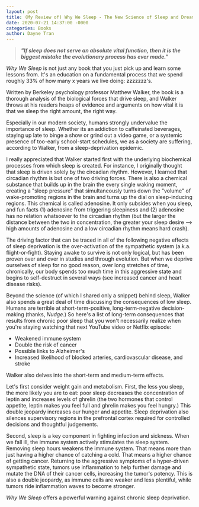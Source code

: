 ```yaml
---
layout: post
title: (My Review of) Why We Sleep - The New Science of Sleep and Dreams
date: 2020-07-21 14:37:00 -0000
categories: Books
author: Dayne Tran
---
```


>***"If sleep does not serve an absolute vital function, then it is the biggest
>mistake the evolutionary process has ever made."***

*Why We Sleep* is not just any book that you just pick up and learn some lessons
from. It's an education on a fundamental process that we spend roughly 33% of
how many x years we live doing: zzzzzzz's.

Written by Berkeley psychology professor Matthew Walker, the book is a thorough
analysis of the biological forces that drive sleep, and Walker throws at his
readers heaps of evidence and arguments on how vital it is that we sleep the
right amount, the right way.

Especially in our modern society, humans strongly undervalue the importance of
sleep. Whether its an addiction to caffeinated beverages, staying up late to
binge a show or grind out a video game, or a systemic presence of too-early
school-start schedules, we as a society are suffering, according to Walker, from
a sleep-deprivation epidemic.

I really appreciated that Walker started first with the underlying biochemical
processes from which sleep is created. For instance, I originally thought that
sleep is driven solely by the circadian rhythm. However, I learned that
circadian rhythm is but one of two driving forces. There is also a chemical
substance that builds up in the brain the every single waking moment, creating a
"sleep pressure" that simultaneously turns down the "volume" of wake-promoting
regions in the brain and turns up the dial on sleep-inducing regions. This
chemical is called adenosine. It only subsides when you sleep, and fun facts (1)
adenosine from triggering sleepiness and (2) adenosine has no relation
whatsoever to the circadian rhythm (but the larger the distance between the two
in concentration, the greater your sleep desire --> high amounts of adenosine
and a low circadian rhythm means hard crash).

The driving factor that can be traced in all of the following negative effects
of sleep deprivation is the over-activation of the sympathetic system (a.k.a.
flight-or-fight). Staying awake to survive is not only logical, but has been
proven over and over in studies and through evolution. But when we deprive
ourselves of sleep for no good reason, over long stretches of time, chronically,
our body spends too much time in this aggressive state and begins to
self-destruct in several ways (see increased cancer and heart disease risks).

Beyond the science (of which I shared only a snippet) behind sleep, Walker also
spends a great deal of time discussing the consequences of low sleep. Humans are
terrible at short-term-positive, long-term-negative decision-making (thanks,
*Nudge*.) So here's a list of long-term consequences that results from chronic
poor sleep that you won't necessarily realize when you're staying watching that
next YouTube video or Netflix episode:
- Weakened immune system
- Double the risk of cancer
- Possible links to Alzheimer's
- Increased likelihood of blocked arteries, cardiovascular disease, and stroke

Walker also delves into the short-term and medium-term effects.

Let's first consider weight gain and metabolism. First, the less you sleep, the
more likely you are to eat: poor sleep decreases the concentration of leptin and
increases levels of ghrelin (the two hormones that control appetite, leptin
makes you feel full and ghrelin makes you feel hungry.) This double jeopardy
increases our hunger and appetite. Sleep deprivation also silences supervisory
regions in the prefrontal cortex required for controlled decisions and
thoughtful judgements.

Second, sleep is a key component in fighting infection and sickness. When we
fall ill, the immune system actively stimulates the sleep system. Removing sleep
hours weakens the immune system. That means more than just having a higher
chance of catching a cold. That means a higher chance of getting cancer.
Returning to the aggressive symptoms of a hyper-driven sympathetic state, tumors
use inflammation to help further damage and mutate the DNA of their cancer
cells, increasing the tumor's potency. This is also a double jeopardy, as immune
cells are weaker and less plentiful, while tumors ride inflammation waves to
become stronger.

*Why We Sleep* offers a powerful warning against chronic sleep deprivation.
